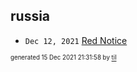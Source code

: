 ## russia


* <code>Dec 12, 2021</code> [Red Notice](2021-12-15T21-11-09-red-notice.md)

<sup><sub>generated 15 Dec 2021 21:31:58 by <a href='https://github.com/senorprogrammer/til'>til</a></sub></sup>
